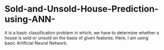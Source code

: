 # Sold-and-Unsold-House-Prediction-using-ANN-
It is a basic classification problem in which, we have to determine whether a house is sold or unsold on the basis of given features. Here, I am using basic Artificial Neural Network. 
